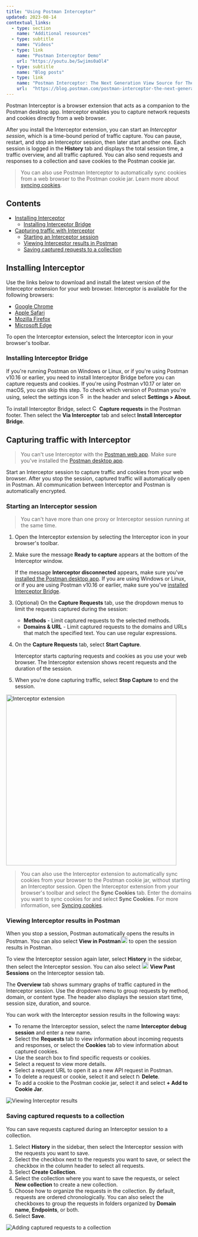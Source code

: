 ```yaml
---
title: "Using Postman Interceptor"
updated: 2023-08-14
contextual_links:
  - type: section
    name: "Additional resources"
  - type: subtitle
    name: "Videos"
  - type: link
    name: "Postman Interceptor Demo"
    url: "https://youtu.be/Swjims0aOl4"
  - type: subtitle
    name: "Blog posts"
  - type: link
    name: "Postman Interceptor: The Next Generation View Source for The API Economy"
    url:  "https://blog.postman.com/postman-interceptor-the-next-generation-view-source-for-the-api-economy/"
---
```


Postman Interceptor is a browser extension that acts as a companion to the Postman desktop app. Interceptor enables you to capture network requests and cookies directly from a web browser.

After you install the Interceptor extension, you can start an _Interceptor session_, which is a time-bound period of traffic capture. You can pause, restart, and stop an Interceptor session, then later start another one. Each session is logged in the **History** tab and displays the total session time, a traffic overview, and all traffic captured. You can also send requests and responses to a collection and save cookies to the Postman cookie jar.

> You can also use Postman Interceptor to automatically sync cookies from a web browser to the Postman cookie jar. Learn more about [syncing cookies](/docs/sending-requests/capturing-request-data/syncing-cookies/).

## Contents

* [Installing Interceptor](#installing-interceptor)
    * [Installing Interceptor Bridge](#installing-interceptor-bridge)
* [Capturing traffic with Interceptor](#capturing-traffic-with-interceptor)
    * [Starting an Interceptor session](#starting-an-interceptor-session)
    * [Viewing Interceptor results in Postman](#viewing-interceptor-results-in-postman)
    * [Saving captured requests to a collection](#saving-captured-requests-to-a-collection)

## Installing Interceptor

Use the links below to download and install the latest version of the Interceptor extension for your web browser. Interceptor is available for the following browsers:

* [Google Chrome](https://go.pstmn.io/interceptor-chrome)
* [Apple Safari](https://go.pstmn.io/interceptor-safari)
* [Mozilla Firefox](https://go.pstmn.io/interceptor-firefox)
* [Microsoft Edge](https://go.pstmn.io/interceptor-edge)

To open the Interceptor extension, select the Interceptor icon in your browser's toolbar.

### Installing Interceptor Bridge

If you're running Postman on Windows or Linux, or if you're using Postman v10.16 or earlier, you need to install Interceptor Bridge before you can capture requests and cookies. If you're using Postman v10.17 or later on macOS, you can skip this step. To check which version of Postman you're using, select the settings icon <img alt="Settings icon" src="https://assets.postman.com/postman-docs/icon-settings-v9.jpg#icon" width="16px"> in the header and select **Settings > About**.

To install Interceptor Bridge, select <img alt="Capture icon" src="https://assets.postman.com/postman-docs/icon-capture.jpg#icon" width="15px"> **Capture requests** in the Postman footer. Then select the **Via Interceptor** tab and select **Install Interceptor Bridge**.

## Capturing traffic with Interceptor

> You can't use Interceptor with the [Postman web app](/docs/getting-started/installation/installation-and-updates/#web-limitations). Make sure you've installed the [Postman desktop app](/docs/getting-started/installation/installation-and-updates/).

Start an Interceptor session to capture traffic and cookies from your web browser. After you stop the session, captured traffic will automatically open in Postman. All communication between Interceptor and Postman is automatically encrypted.

### Starting an Interceptor session

> You can't have more than one proxy or Interceptor session running at the same time.

1. Open the Interceptor extension by selecting the Interceptor icon in your browser's toolbar.
1. Make sure the message **Ready to capture** appears at the bottom of the Interceptor window.

    If the message **Interceptor disconnected** appears, make sure you've [installed the Postman desktop app](/docs/getting-started/installation/installation-and-updates/). If you are using Windows or Linux, or if you are using Postman v10.16 or earlier, make sure you've [installed Interceptor Bridge](#installing-interceptor-bridge).

1. (Optional) On the **Capture Requests** tab, use the dropdown menus to limit the requests captured during the session:

    * **Methods** - Limit captured requests to the selected methods.
    * **Domains & URL** - Limit captured requests to the domains and URLs that match the specified text. You can use regular expressions.

1. On the **Capture Requests** tab, select **Start Capture**.

    Interceptor starts capturing requests and cookies as you use your web browser. The Interceptor extension shows recent requests and the duration of the session.

1. When you're done capturing traffic, select **Stop Capture** to end the session.

<img alt="Interceptor extension" src="https://assets.postman.com/postman-docs/v10/interceptor-extension-v10-17a.jpg" width="462px" />

> You can also use the Interceptor extension to automatically sync cookies from your browser to the Postman cookie jar, without starting an Interceptor session. Open the Interceptor extension from your browser's toolbar and select the **Sync Cookies** tab. Enter the domains you want to sync cookies for and select **Sync Cookies**. For more information, see [Syncing cookies](/docs/sending-requests/capturing-request-data/syncing-cookies/).

### Viewing Interceptor results in Postman

When you stop a session, Postman automatically opens the results in Postman. You can also select **View in Postman**<img alt="External link icon" src="https://assets.postman.com/postman-docs/icon-external-link.jpg#icon" width="18px"> to open the session results in Postman.

To view the Interceptor session again later, select **History** in the sidebar, then select the Interceptor session. You can also select <img alt="Past sessions icon" src="https://assets.postman.com/postman-docs/icon-changelog-v9.jpg#icon" width="18px"> **View Past Sessions** on the Interceptor session tab.

The **Overview** tab shows summary graphs of traffic captured in the Interceptor session. Use the dropdown menu to group requests by method, domain, or content type. The header also displays the session start time, session size, duration, and source.

You can work with the Interceptor session results in the following ways:

* To rename the Interceptor session, select the name **Interceptor debug session** and enter a new name.
* Select the **Requests** tab to view information about incoming requests and responses, or select the **Cookies** tab to view information about captured cookies.
* Use the search box to find specific requests or cookies.
* Select a request to view more details.
* Select a request URL to open it as a new API request in Postman.
* To delete a request or cookie, select it and select <img alt="Delete icon" src="https://assets.postman.com/postman-docs/icon-delete-v9.jpg#icon" width="12px"> **Delete**.
* To add a cookie to the Postman cookie jar, select it and select **+ Add to Cookie Jar**.

<img alt="Viewing Interceptor results" src="https://assets.postman.com/postman-docs/v10/interceptor-view-results-v10-17a.jpg" />

### Saving captured requests to a collection

You can save requests captured during an Interceptor session to a collection.

1. Select **History** in the sidebar, then select the Interceptor session with the requests you want to save.
1. Select the checkbox next to the requests you want to save, or select the checkbox in the column header to select all requests.
1. Select **Create Collection**.
1. Select the collection where you want to save the requests, or select **New collection** to create a new collection.
1. Choose how to organize the requests in the collection. By default, requests are ordered chronologically. You can also select the checkboxes to group the requests in folders organized by **Domain name**, **Endpoints**, or both.
1. Select **Save**.

<img alt="Adding captured requests to a collection" src="https://assets.postman.com/postman-docs/v10/interceptor-add-to-collection-v10-17a.jpg" />
